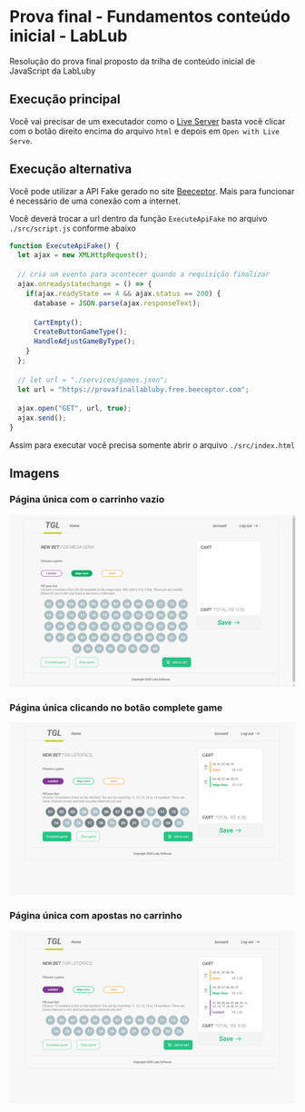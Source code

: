 # Prova final - Fundamentos conteúdo inicial - LabLub
Resolução do prova final proposto da trilha de conteúdo inicial de JavaScript da LabLuby

## Execução principal
Você vai precisar de um executador como o [Live Server](https://marketplace.visualstudio.com/items?itemName=ritwickdey.LiveServer) basta você clicar com o botão direito encima do arquivo `html` e depois em `Open with Live Serve`.


## Execução alternativa
Você pode utilizar a API Fake gerado no site [Beeceptor](https://beeceptor.com/).
Mais para funcionar é necessário de uma conexão com a internet.

Você deverá trocar a url dentro da função `ExecuteApiFake` no arquivo `./src/script.js` conforme abaixo
```javascript
function ExecuteApiFake() {
  let ajax = new XMLHttpRequest();

  // cria um evento para acontecer quando a requisição finalizar
  ajax.onreadystatechange = () => {
    if(ajax.readyState == 4 && ajax.status == 200) {
      database = JSON.parse(ajax.responseText);

      CartEmpty();
      CreateButtonGameType();
      HandleAdjustGameByType();
    }
  };

  // let url = "./services/games.json";
  let url = "https://provafinallabluby.free.beeceptor.com";

  ajax.open("GET", url, true);
  ajax.send();
}
```

Assim para executar você precisa somente abrir o arquivo `./src/index.html`

## Imagens
### Página única com o carrinho vazio
![Página única com o carrinho vazio](./src/assets/prints/print1.png)

### Página única clicando no botão complete game
![Página única clicando no botão complete game](./src/assets/prints/print2.png)

### Página única com apostas no carrinho
![Página única com apostas no carrinho](./src/assets/prints/print3.png)
